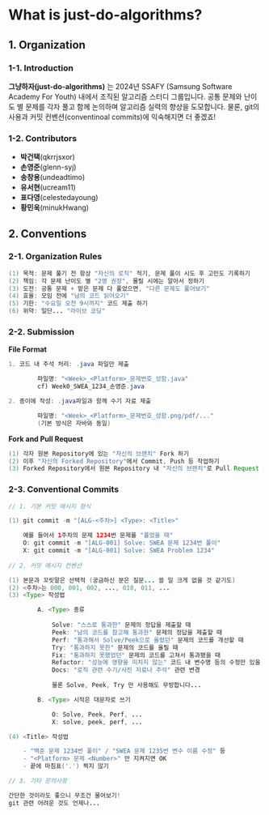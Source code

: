 # What is just-do-algorithms?

## 1. Organization

### 1-1. Introduction

**그냥하자(just-do-algorithms)** 는 2024년 SSAFY (Samsung Software Academy For Youth) 내에서 조직된 알고리즘 스터디 그룹입니다. 공통 문제와 난이도 별 문제를 각자 풀고 함께 논의하며 알고리즘 실력의 향상을 도모합니다. 물론, git의 사용과 커밋 컨벤션(conventinoal commits)에 익숙해지면 더 좋겠죠!

### 1-2. Contributors

- **박건택**(qkrrjsxor)
- **손영준**(glenn-syj)         
- **송창용**(undeadtimo)
- **유서현**(ucream11)
- **표다영**(celestedayoung)
- **황민욱**(minukHwang)

## 2. Conventions

### 2-1. Organization Rules

```java
(1) 목적: 문제 풀기 전 항상 "자신의 로직" 적기, 문제 풀이 시도 후 고민도 기록하기
(2) 책임: 각 문제 난이도 별 "2명 권장", 몰릴 시에는 알아서 정하기
(3) 도전: 공통 문제 + 맡은 문제 다 풀었으면, "다른 문제도 풀어보기"
(4) 효율: 모임 전에 "남의 코드 읽어오기"
(5) 기한: "수요일 오전 9시까지" 코드 제출 하기
(6) 위약: 일단... "라이브 코딩"
```

### 2-2. Submission

**File Format**

```java
1. 코드 내 주석 처리: .java 파일만 제출

		파일명: "<Week>_<Platform>_문제번호_성함.java"
		cf) Week0_SWEA_1234_손영준.java

2. 종이에 작성: .java파일과 함께 수기 자료 제출

		파일명: "<Week>_<Platform>_문제번호_성함.png/pdf/..."
		(기본 방식은 자바와 동일)
```


**Fork and Pull Request**

```java
(1) 각자 원본 Repository에 있는 "자신의 브랜치" Fork 하기
(2) 이후 "자신의 Forked Repository"에서 Commit, Push 등 작업하기
(3) Forked Repository에서 원본 Repository 내 "자신의 브랜치"로 Pull Request
```


### 2-3. Conventional Commits

```java
// 1. 기본 커밋 메시지 형식

(1) git commit -m "[ALG-<주차>] <Type>: <Title>"

    예를 들어서 1주차의 문제 1234번 문제를 "풀었을 때"
    O: git commit -m "[ALG-001] Solve: SWEA 문제 1234번 풀이"
    X: git commit -m "[ALG-001] Solve: SWEA Problem 1234"
		
// 2. 커밋 메시지 컨벤션

(1) 본문과 꼬릿말은 선택적 (궁금하신 분은 질문... 쓸 일 크게 없을 것 같기도)
(2) <주차>는 000, 001, 002, ..., 010, 011, ... 
(3) <Type> 작성법

        A. <Type> 종류
        
            Solve: "스스로 통과한" 문제의 정답을 제출할 때 
            Peek: "남의 코드를 참고해 통과한" 문제의 정답을 제출할 때
            Perf: "통과해서 Solve/Peek으로 올렸던" 문제의 코드를 개선할 때
            Try: "통과하지 못한" 문제의 코드를 올릴 때
            Fix: "통과하지 못했었던" 문제의 코드를 고쳐서 통과됐을 때
            Refactor: "성능에 영향을 미치지 않는" 코드 내 변수명 등의 수정만 있을 때
            Docs: "로직 관련 수기/사진 자료나 주석" 관련 변경
            
            물론 Solve, Peek, Try 만 사용해도 무방합니다...

        B. <Type> 시작은 대문자로 쓰기

            O: Solve, Peek, Perf, ...
            X: solve, peek, perf, ...

(4) <Title> 작성법

    - "백준 문제 1234번 풀이" / "SWEA 문제 1235번 변수 이름 수정" 등
    - "<Platform> 문제 <Number>" 만 지켜지면 OK
    - 끝에 마침표('.') 찍지 않기

// 3. 기타 문의사항

간단한 것이라도 좋으니 무조건 물어보기!
git 관련 어려운 것도 언제나...
```
